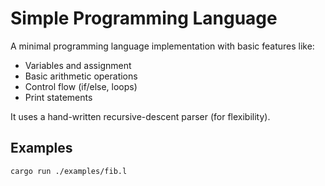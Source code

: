 # Simple Programming Language

A minimal programming language implementation with basic features like:

- Variables and assignment
- Basic arithmetic operations
- Control flow (if/else, loops)
- Print statements

It uses a hand-written recursive-descent parser (for flexibility).

## Examples

```bash
cargo run ./examples/fib.l
```
